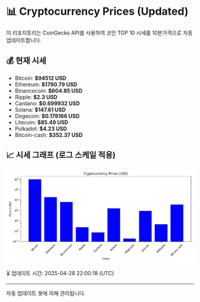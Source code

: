 
# 📊 Cryptocurrency Prices (Updated)

이 리포지토리는 CoinGecko API를 사용하여 코인 TOP 10 시세를 10분가격으로 자동 업데이트합니다.

## 💰 현재 시세
- Bitcoin: **$94512 USD**
- Ethereum: **$1790.79 USD**
- Binancecoin: **$604.85 USD**
- Ripple: **$2.3 USD**
- Cardano: **$0.699932 USD**
- Solana: **$147.61 USD**
- Dogecoin: **$0.178166 USD**
- Litecoin: **$85.49 USD**
- Polkadot: **$4.23 USD**
- Bitcoin-cash: **$352.37 USD**

## 📈 시세 그래프 (로그 스케일 적용)
![Crypto Prices](crypto_prices.png)

⏳ 업데이트 시간: 2025-04-28 22:00:18 (UTC)

---
자동 업데이트 봇에 의해 관리됩니다.
